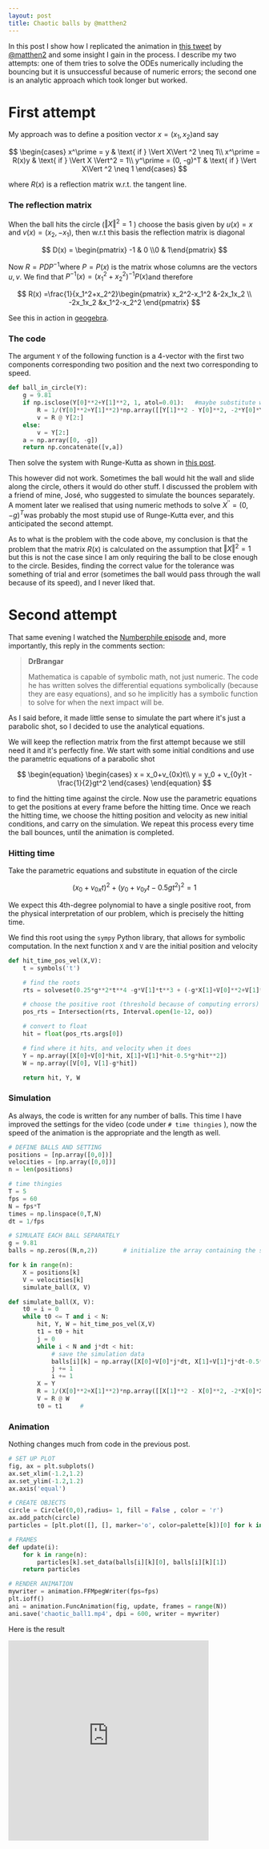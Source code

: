 ```yaml
---
layout: post
title: Chaotic balls by @matthen2
---
```


In this post I show how I replicated the animation in [this tweet](https://twitter.com/matthen2/status/1393588039742590978) by [@matthen2](https://twitter.com/matthen2) and some insight I gain in the process. I describe my two attempts: one of them tries to solve the ODEs numerically including the bouncing but it is unsuccessful because of numeric errors; the second one is an analytic approach which took longer but worked.

# First attempt

My approach was to define a position vector $x = (x_1, x_2)$​​​ and say


$$
\begin{cases}
x^\prime = y & \text{ if } \Vert X\Vert ^2 \neq 1\\
x^\prime = R(x)y & \text{ if } \Vert X \Vert^2 = 1\\
y^\prime = (0, -g)^T &  \text{ if } \Vert X\Vert ^2 \neq 1
\end{cases}
$$


where $R(x)$​​​​​​​ is a reflection matrix w.r.t. the tangent line. 

### The reflection matrix

When the ball hits the circle ($\Vert X \Vert ^2 = 1$​​​​​​​​​ ) choose the basis​ given by $u(x) = x$​​​​ and $v(x)=(x_2,-x_1)$​​​​​​​​​​​​, then w.r.t this basis the reflection matrix is diagonal


$$
D(x) = \begin{pmatrix} -1 & 0 \\0 & 1\end{pmatrix}
$$


Now $R = PDP^{-1}$​​​ where $P=P(x)$​​​ is the matrix whose columns are the vectors $u,v$​​​. We find that $P^{-1}(x) = (x_1^2+x_2^2)^{-1}P(x)$​​​ and therefore


$$
R(x) =\frac{1}{x_1^2+x_2^2}\begin{pmatrix} x_2^2-x_1^2 &-2x_1x_2 \\ -2x_1x_2 &x_1^2-x_2^2 \end{pmatrix}
$$



See this in action in [geogebra](https://www.geogebra.org/calculator/sardxdmd).

### The code

The argument `Y` of the following function is a 4-vector with the first two components corresponding two position and the next two corresponding to speed.

```python
def ball_in_circle(Y):
    g = 9.81
    if np.isclose(Y[0]**2+Y[1]**2, 1, atol=0.01):	#maybe substitute with Y[0]**2+Y[1]**2 >= 1
        R = 1/(Y[0]**2+Y[1]**2)*np.array([[Y[1]**2 - Y[0]**2, -2*Y[0]*Y[1]], [-2*Y[0]*Y[1], Y[0]**2 - Y[1]**2]])
        v = R @ Y[2:]
    else:
        v = Y[2:]
    a = np.array([0, -g])
    return np.concatenate([v,a])
```

Then solve the system with Runge-Kutta as shown in [this post](https://mathstache.com/2021/07/14/two-body-problem/).

This however did not work. Sometimes the ball would hit the wall and slide along the circle, others it would do other stuff. I discussed the problem with a friend of mine, José, who suggested to simulate the bounces separately. A moment later we realised that using numeric methods to solve $X^{\prime \prime} = (0, -g)^T$​ was probably the most stupid use of Runge-Kutta ever, and this anticipated the second attempt.

As to what is the problem with the code above, my conclusion is that the problem that the matrix $R(x)$ is calculated on the assumption that $\Vert X\Vert^2 = 1$​ but this is not the case since I am only requiring the ball to be close enough to the circle. Besides, finding the correct value for the tolerance was something of trial and error (sometimes the ball would pass through the wall because of its speed), and I never liked that.

# Second attempt

That same evening I watched the [Numberphile episode](https://www.youtube.com/watch?v=6z4qRhpBIyA) and, more importantly, this reply in the comments section:

> **DrBrangar**
>
> Mathematica is capable of symbolic math, not just numeric. The code he has written solves the differential equations symbolically (because they are easy equations), and so he implicitly has a symbolic function to solve for when the next impact will be. 

As I said before, it made little sense to simulate the part where it's just a parabolic shot, so I decided to use the analytical equations.

We will keep the reflection matrix from the first attempt because we still need it and it's perfectly fine. We start with some initial conditions and use the parametric equations of a parabolic shot 

$$
\begin{equation}
\begin{cases}
x = x_0+v_{0x}t\\
y = y_0 + v_{0y}t - \frac{1}{2}gt^2
\end{cases}
\end{equation}
$$


to find the hitting time against the circle. Now use the parametric equations to get the positions at every frame before the hitting time. Once we reach the hitting time, we choose the hitting position and velocity as new initial conditions, and carry on the simulation. We repeat this process every time the ball bounces, until the animation is completed.

### Hitting time

Take the parametric equations and substitute in equation of the circle


$$
(x_0+v_{0x}t)^2+ (y_0 + v_{0y}t - 0.5gt^2)^2 = 1
$$


We expect this 4th-degree polynomial to have a single positive root, from the physical interpretation of our problem, which is precisely the hitting time.

We find this root using the `sympy` Python library, that allows for symbolic computation. In the next function `X` and `V` are the initial position and velocity

```python
def hit_time_pos_vel(X,V):
    t = symbols('t')

    # find the roots
    rts = solveset(0.25*g**2*t**4 -g*V[1]*t**3 + (-g*X[1]+V[0]**2+V[1]**2)*t**2+(X[0]*V[0]+X[1]*V[1])*2*t+X[0]**2+X[1]**2 -1, t)

    # choose the positive root (threshold because of computing errors)
    pos_rts = Intersection(rts, Interval.open(1e-12, oo))

    # convert to float
    hit = float(pos_rts.args[0])

    # find where it hits, and velocity when it does
    Y = np.array([X[0]+V[0]*hit, X[1]+V[1]*hit-0.5*g*hit**2])
    W = np.array([V[0], V[1]-g*hit])

    return hit, Y, W

```



### Simulation

As always, the code is written for any number of balls. This time I have improved the settings for the video (code under `# time thingies` ), now the speed of the animation is the appropriate and the length as well.

```python
# DEFINE BALLS AND SETTING
positions = [np.array([0,0])]
velocities = [np.array([0,0])]
n = len(positions)

# time thingies
T = 5       
fps = 60
N = fps*T    
times = np.linspace(0,T,N)
dt = 1/fps

# SIMULATE EACH BALL SEPARATELY
g = 9.81
balls = np.zeros((N,n,2))		# initialize the array containing the simulation data

for k in range(n):
    X = positions[k]
    V = velocities[k]
    simulate_ball(X, V)
```



```python
def simulate_ball(X, V):
    t0 = i = 0
    while t0 <= T and i < N:
        hit, Y, W = hit_time_pos_vel(X,V)
        t1 = t0 + hit
        j = 0
        while i < N and j*dt < hit:
            # save the simulation data
            balls[i][k] = np.array([X[0]+V[0]*j*dt, X[1]+V[1]*j*dt-0.5*g*(j*dt)**2])
            j += 1
            i += 1 
        X = Y
        R = 1/(X[0]**2+X[1]**2)*np.array([[X[1]**2 - X[0]**2, -2*X[0]*X[1]], [-2*X[0]*X[1], X[0]**2 - X[1]**2]])
        V = R @ W
        t0 = t1		#
```



### Animation

Nothing changes much from code in the previous post.

```python
# SET UP PLOT
fig, ax = plt.subplots()
ax.set_xlim(-1.2,1.2)
ax.set_ylim(-1.2,1.2)
ax.axis('equal')

# CREATE OBJECTS
circle = Circle((0,0),radius= 1, fill = False , color = 'r')
ax.add_patch(circle)
particles = [plt.plot([], [], marker='o', color=palette[k])[0] for k in range(n)]

# FRAMES
def update(i):
    for k in range(n):
        particles[k].set_data(balls[i][k][0], balls[i][k][1])
    return particles

# RENDER ANIMATION
mywriter = animation.FFMpegWriter(fps=fps)
plt.ioff()
ani = animation.FuncAnimation(fig, update, frames = range(N))
ani.save('chaotic_ball1.mp4', dpi = 600, writer = mywriter)
```



Here is the result

<iframe width="400" height="400" src="https://www.youtube.com/embed/tef2pTLeSfA" title="YouTube video player" frameborder="0" allow="accelerometer; autoplay; clipboard-write; encrypted-media; gyroscope; picture-in-picture" allowfullscreen></iframe>